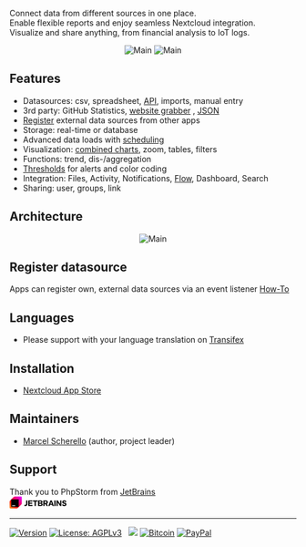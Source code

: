 Connect data from different sources in one place.<br>
Enable flexible reports and enjoy seamless Nextcloud integration.<br>
Visualize and share anything, from financial analysis to IoT logs.

<p align="center">
<img src="https://raw.githubusercontent.com/rello/data/master/screenshots/logo25.png" alt="Main" width="300" title="Analytics"> <img src="https://raw.githubusercontent.com/rello/data/master/screenshots/charts25.png" alt="Main" width="300" title="Analytics">
</p>

## Features
- Datasources: csv, spreadsheet, [API](https://github.com/Rello/analytics/wiki/API), imports, manual entry
- 3rd party: GitHub Statistics, [website grabber](https://github.com/Rello/analytics/wiki/Datasource:-website-grabber)
  , [JSON](https://github.com/Rello/analytics/wiki/Datasource:-JSON)
- [Register](https://github.com/Rello/analytics/wiki/Register-external-datasource) external data sources from other apps
- Storage: real-time or database
- Advanced data loads with [scheduling](https://github.com/Rello/analytics/wiki/Scheduled-dataloads)
- Visualization: [combined charts](https://github.com/Rello/analytics/wiki/Filter,-display-options-&-drilldown), zoom, tables,
  filters
- Functions: trend, dis-/aggregation
- [Thresholds](https://github.com/Rello/analytics/wiki/Thresholds) for alerts and color coding
- Integration: Files, Activity, Notifications, [Flow](https://github.com/Rello/analytics/wiki/Flow-integration),
  Dashboard, Search
- Sharing: user, groups, link


## Architecture
<p align="center"><img src="https://raw.githubusercontent.com/rello/data/master/screenshots/architecture25.png" alt="Main" width="610" title="Analytics"></p>

## Register datasource
Apps can register own, external data sources via an event listener
[How-To](https://github.com/Rello/analytics/wiki/Register-own-datasource)

## Languages
- Please support with your language translation on [Transifex](https://www.transifex.com/nextcloud/nextcloud/nextcloud-analytics/)

## Installation
- [Nextcloud App Store](https://apps.nextcloud.com/apps/analytics)

## Maintainers
- [Marcel Scherello](https://github.com/rello) (author, project leader)

## Support
Thank you to PhpStorm from [JetBrains](https://www.jetbrains.com/?from=AudioPlayerforNextcloudandownCloud) <br>
<img src="https://raw.githubusercontent.com/rello/analytics/master/screenshots/jetbrains.svg" alt="Main" width="100" title="Analytics">

---

[![Version](https://img.shields.io/github/release/rello/analytics.svg)](https://github.com/rello/analytics/blob/master/CHANGELOG.md)&#160;[![License: AGPLv3](https://img.shields.io/badge/license-AGPLv3-blue.svg)](http://www.gnu.org/licenses/agpl-3.0)&#160;&#160;&#160;[![](https://img.shields.io/static/v1?label=Sponsor&message=%E2%9D%A4&logo=GitHub&color=%23fe8e86)](https://github.com/sponsors/Rello)
[![Bitcoin](https://img.shields.io/badge/donate-Bitcoin-blue.svg)](https://github.com/rello/audioplayer/wiki/donate)&#160;[![PayPal](https://img.shields.io/badge/donate-PayPal-blue.svg)](https://github.com/rello/audioplayer/wiki/donate)
